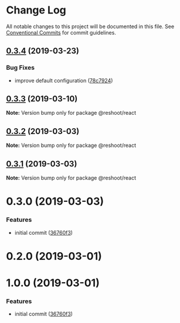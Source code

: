 # Change Log

All notable changes to this project will be documented in this file.
See [Conventional Commits](https://conventionalcommits.org) for commit guidelines.

## [0.3.4](https://github.com/billykwok/reshoot/packages/reshoot-react/compare/@reshoot/react@0.3.3...@reshoot/react@0.3.4) (2019-03-23)


### Bug Fixes

* improve default configuration ([78c7924](https://github.com/billykwok/reshoot/packages/reshoot-react/commit/78c7924))





## [0.3.3](https://github.com/billykwok/reshoot/packages/reshoot-react/compare/@reshoot/react@0.3.2...@reshoot/react@0.3.3) (2019-03-10)

**Note:** Version bump only for package @reshoot/react





## [0.3.2](https://github.com/billykwok/reshoot/packages/reshoot-react/compare/@reshoot/react@0.3.1...@reshoot/react@0.3.2) (2019-03-03)

**Note:** Version bump only for package @reshoot/react





## [0.3.1](https://github.com/billykwok/reshoot/packages/reshoot-react/compare/@reshoot/react@0.3.0...@reshoot/react@0.3.1) (2019-03-03)

**Note:** Version bump only for package @reshoot/react





# 0.3.0 (2019-03-03)


### Features

* initial commit ([36760f3](https://github.com/billykwok/reshoot/packages/reshoot-react/commit/36760f3))





# 0.2.0 (2019-03-01)



# 1.0.0 (2019-03-01)


### Features

* initial commit ([36760f3](https://github.com/billykwok/reshoot/packages/reshoot-react/commit/36760f3))
